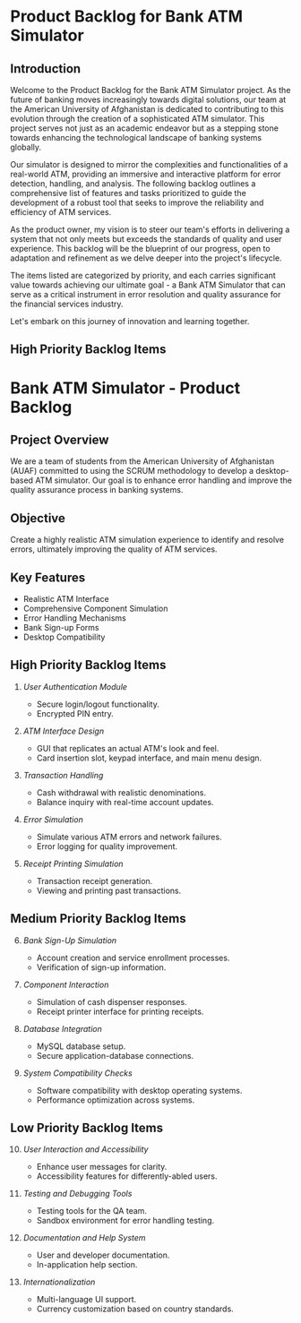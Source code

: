 # Product Backlog for Bank ATM Simulator

## Introduction

Welcome to the Product Backlog for the Bank ATM Simulator project. As the future of banking moves increasingly towards digital solutions, our team at the American University of Afghanistan is dedicated to contributing to this evolution through the creation of a sophisticated ATM simulator. This project serves not just as an academic endeavor but as a stepping stone towards enhancing the technological landscape of banking systems globally.

Our simulator is designed to mirror the complexities and functionalities of a real-world ATM, providing an immersive and interactive platform for error detection, handling, and analysis. The following backlog outlines a comprehensive list of features and tasks prioritized to guide the development of a robust tool that seeks to improve the reliability and efficiency of ATM services.

As the product owner, my vision is to steer our team's efforts in delivering a system that not only meets but exceeds the standards of quality and user experience. This backlog will be the blueprint of our progress, open to adaptation and refinement as we delve deeper into the project's lifecycle.

The items listed are categorized by priority, and each carries significant value towards achieving our ultimate goal - a Bank ATM Simulator that can serve as a critical instrument in error resolution and quality assurance for the financial services industry.

Let's embark on this journey of innovation and learning together.

## High Priority Backlog Items
# Bank ATM Simulator - Product Backlog

## Project Overview
We are a team of students from the American University of Afghanistan (AUAF) committed to using the SCRUM methodology to develop a desktop-based ATM simulator. Our goal is to enhance error handling and improve the quality assurance process in banking systems.

## Objective
Create a highly realistic ATM simulation experience to identify and resolve errors, ultimately improving the quality of ATM services.

## Key Features
- Realistic ATM Interface
- Comprehensive Component Simulation
- Error Handling Mechanisms
- Bank Sign-up Forms
- Desktop Compatibility


## High Priority Backlog Items
1. *User Authentication Module*
   - Secure login/logout functionality.
   - Encrypted PIN entry.

2. *ATM Interface Design*
   - GUI that replicates an actual ATM's look and feel.
   - Card insertion slot, keypad interface, and main menu design.

3. *Transaction Handling*
   - Cash withdrawal with realistic denominations.
   - Balance inquiry with real-time account updates.

4. *Error Simulation*
   - Simulate various ATM errors and network failures.
   - Error logging for quality improvement.

5. *Receipt Printing Simulation*
   - Transaction receipt generation.
   - Viewing and printing past transactions.

## Medium Priority Backlog Items
6. *Bank Sign-Up Simulation*
   - Account creation and service enrollment processes.
   - Verification of sign-up information.

7. *Component Interaction*
   - Simulation of cash dispenser responses.
   - Receipt printer interface for printing receipts.

8. *Database Integration*
   - MySQL database setup.
   - Secure application-database connections.

9. *System Compatibility Checks*
   - Software compatibility with desktop operating systems.
   - Performance optimization across systems.

## Low Priority Backlog Items
10. *User Interaction and Accessibility*
    - Enhance user messages for clarity.
    - Accessibility features for differently-abled users.

11. *Testing and Debugging Tools*
    - Testing tools for the QA team.
    - Sandbox environment for error handling testing.

12. *Documentation and Help System*
    - User and developer documentation.
    - In-application help section.

13. *Internationalization*
    - Multi-language UI support.
    - Currency customization based on country standards.
